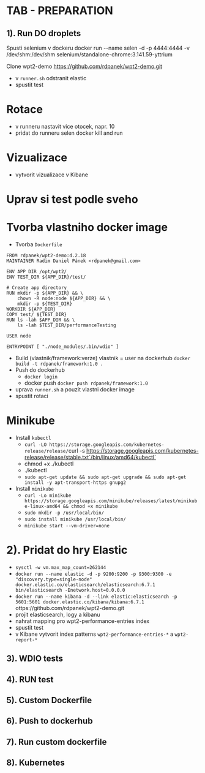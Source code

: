 # TAB - PREPARATION

## 1). Run DO droplets

Spusti selenium v dockeru
docker run --name selen -d -p 4444:4444 -v /dev/shm:/dev/shm selenium/standalone-chrome:3.141.59-yttrium

Clone wpt2-demo
https://github.com/rdpanek/wpt2-demo.git

- v `runner.sh` odstranit elastic
- spustit test

# Rotace
- v runneru nastavit vice otocek, napr. 10
- pridat do runneru selen docker kill and run

# Vizualizace
- vytvorit vizualizace v Kibane

# Uprav si test podle sveho

# Tvorba vlastniho docker image
- Tvorba `Dockerfile`
```
FROM rdpanek/wpt2-demo:d.2.18
MAINTAINER Radim Daniel Pánek <rdpanek@gmail.com>

ENV APP_DIR /opt/wpt2/
ENV TEST_DIR ${APP_DIR}/test/

# Create app directory
RUN mkdir -p ${APP_DIR} && \
    chown -R node:node ${APP_DIR} && \
    mkdir -p ${TEST_DIR}
WORKDIR ${APP_DIR}
COPY test/ ${TEST_DIR}
RUN ls -lah $APP_DIR && \
    ls -lah $TEST_DIR/performanceTesting

USER node

ENTRYPOINT [ "./node_modules/.bin/wdio" ]
```

- Build (vlastnik/framework:verze) vlastnik = user na dockerhub
`docker build -t rdpanek/framework:1.0 .`
- Push do dockerhub
    - `docker login`
    - docker push `docker push rdpanek/framework:1.0`
- uprava `runner.sh` a pouzit vlastni docker image
- spustit rotaci

# Minikube
- Install `kubectl`
    - `curl -LO https://storage.googleapis.com/kubernetes-release/release/`curl -s https://storage.googleapis.com/kubernetes-release/release/stable.txt`/bin/linux/amd64/kubectl`
    - chmod +x ./kubectl
    - ./kubectl
    - `sudo apt-get update && sudo apt-get upgrade && sudo apt-get install -y apt-transport-https gnupg2`
- Install `minikube`
    - `curl -Lo minikube https://storage.googleapis.com/minikube/releases/latest/minikube-linux-amd64 && chmod +x minikube`
    - `sudo mkdir -p /usr/local/bin/`
    - `sudo install minikube /usr/local/bin/`
    - `minikube start --vm-driver=none`

# 2). Pridat do hry Elastic

- `sysctl -w vm.max_map_count=262144`
- `docker run --name elastic -d -p 9200:9200 -p 9300:9300 -e "discovery.type=single-node" docker.elastic.co/elasticsearch/elasticsearch:6.7.1 bin/elasticsearch -Enetwork.host=0.0.0.0`
- `docker run --name kibana -d --link elastic:elasticsearch -p 5601:5601 docker.elastic.co/kibana/kibana:6.7.1`
ottps://github.com/rdpanek/wpt2-demo.git
- projit elasticsearch, logy a kibanu
- nahrat mapping pro wpt2-performance-entries index
- spustit test
- v Kibane vytvorit index patterns `wpt2-performance-entries-*` a `wpt2-report-*`

## 3). WDIO tests

## 4). RUN test

## 5). Custom Dockerfile

## 6). Push to dockerhub

## 7). Run custom dockerfile

## 8). Kubernetes
